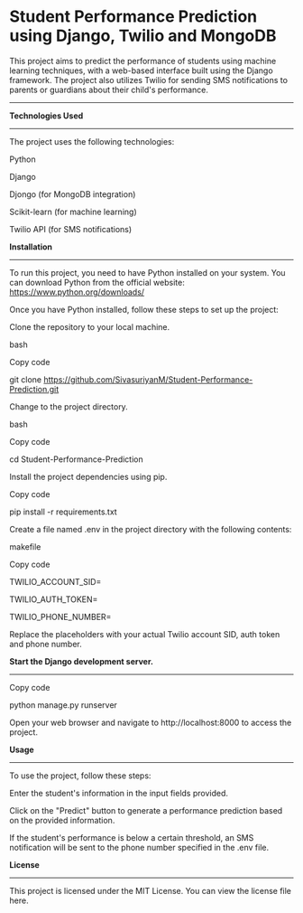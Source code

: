 # Student Performance Prediction using Django, Twilio and MongoDB

This project aims to predict the performance of students using machine learning techniques, with a web-based interface built using the Django framework. The project also utilizes Twilio for sending SMS notifications to parents or guardians about their child's performance.
***
**Technologies Used**
***
The project uses the following technologies:

Python 

Django

Djongo (for MongoDB integration)

Scikit-learn (for machine learning)

Twilio API (for SMS notifications)


**Installation**
***

To run this project, you need to have Python installed on your system. You can download Python from the official website: https://www.python.org/downloads/


Once you have Python installed, follow these steps to set up the project:

Clone the repository to your local machine.

bash

Copy code

git clone https://github.com/SivasuriyanM/Student-Performance-Prediction.git

Change to the project directory.

bash

Copy code

cd Student-Performance-Prediction

Install the project dependencies using pip.

Copy code

pip install -r requirements.txt

Create a file named .env in the project directory with the following contents:

makefile

Copy code

TWILIO_ACCOUNT_SID=<your-twilio-account-sid>

TWILIO_AUTH_TOKEN=<your-twilio-auth-token>

TWILIO_PHONE_NUMBER=<your-twilio-phone-number>


Replace the placeholders with your actual Twilio account SID, auth token and phone number.


**Start the Django development server.**
***

Copy code

python manage.py runserver

Open your web browser and navigate to http://localhost:8000 to access the project.

**Usage**
***
To use the project, follow these steps:

Enter the student's information in the input fields provided.

Click on the "Predict" button to generate a performance prediction based on the provided information.

If the student's performance is below a certain threshold, an SMS notification will be sent to the phone number specified in the .env file.


**License**
***

This project is licensed under the MIT License. You can view the license file here.



